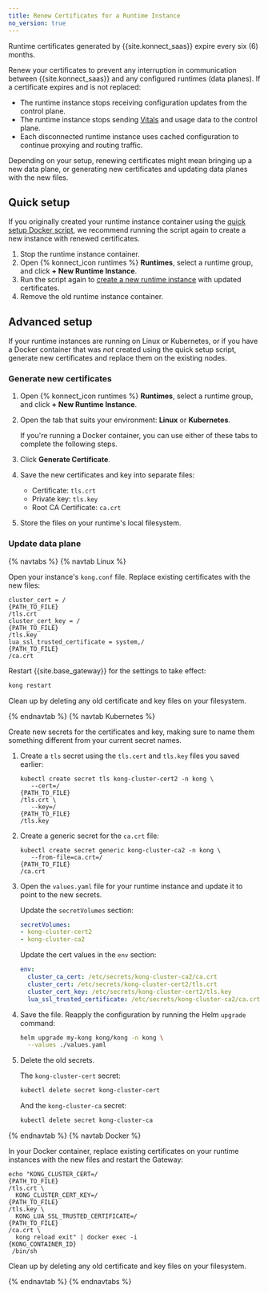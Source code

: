 ```yaml
---
title: Renew Certificates for a Runtime Instance
no_version: true
---
```


Runtime certificates generated by {{site.konnect_saas}} expire every six (6)
months.

Renew your certificates to prevent any interruption in communication between
{{site.konnect_saas}} and any configured runtimes (data planes). If a
certificate expires and is not replaced:
* The runtime instance stops receiving configuration updates from
the control plane.
* The runtime instance stops sending [Vitals](/konnect/vitals) and usage data
to the control plane.
* Each disconnected runtime instance uses cached configuration to continue
proxying and routing traffic.

Depending on your setup, renewing certificates might mean bringing up a new data
plane, or generating new certificates and updating data planes with the new
files.

## Quick setup

If you originally created your runtime instance container using the
[quick setup Docker script](/konnect/configure/runtime-manager/runtime-instances/gateway-runtime-docker/#quick-setup),
we recommend running the script again to create a new instance with renewed
certificates.

1. Stop the runtime instance container.
2. Open {% konnect_icon runtimes %} **Runtimes**, select a runtime group,
 and click **+ New Runtime Instance**.
3. Run the script again to
[create a new runtime instance](/konnect/configure/runtime-manager/runtime-instances/gateway-runtime-docker/#quick-setup) with
updated certificates.
4. Remove the old runtime instance container.

## Advanced setup

If your runtime instances are running on Linux or Kubernetes, or if you have a
Docker container that was _not_ created using the quick setup script,
generate new certificates and replace them on the existing nodes.

### Generate new certificates

1. Open {% konnect_icon runtimes %} **Runtimes**, select a runtime group, and 
click **+ New Runtime Instance**.
2. Open the tab that suits your environment: **Linux** or **Kubernetes**.

    If you're running a Docker container, you can use either of these tabs to
    complete the following steps.

3. Click **Generate Certificate**.
4. Save the new certificates and key into separate files:

    * Certificate: `tls.crt`
    * Private key: `tls.key`
    * Root CA Certificate: `ca.crt`

5. Store the files on your runtime's local filesystem.

### Update data plane

{% navtabs %}
{% navtab Linux %}

Open your instance's `kong.conf` file. Replace existing certificates with
the new files:

<pre><code>cluster_cert = /<div contenteditable="true">{PATH_TO_FILE}</div>/tls.crt
cluster_cert_key = /<div contenteditable="true">{PATH_TO_FILE}</div>/tls.key
lua_ssl_trusted_certificate = system,/<div contenteditable="true">{PATH_TO_FILE}</div>/ca.crt</code></pre>

Restart {{site.base_gateway}} for the settings to take effect:

```sh
kong restart
```

Clean up by deleting any old certificate and key files on your filesystem.

{% endnavtab %}
{% navtab Kubernetes %}

Create new secrets for the certificates and key, making sure to name them
something different from your current secret names.

1. Create a `tls` secret using the `tls.cert` and `tls.key` files
you saved earlier:

    <pre><code>kubectl create secret tls kong-cluster-cert2 -n kong \
      --cert=/<div contenteditable="true">{PATH_TO_FILE}</div>/tls.crt \
      --key=/<div contenteditable="true">{PATH_TO_FILE}</div>/tls.key</code></pre>

2. Create a generic secret for the `ca.crt` file:

    <pre><code>kubectl create secret generic kong-cluster-ca2 -n kong \
      --from-file=ca.crt=/<div contenteditable="true">{PATH_TO_FILE}</div>/ca.crt</code></pre>

3. Open the `values.yaml` file for your runtime instance and update it to point
to the new secrets.

    Update the `secretVolumes` section:

    ```yaml
    secretVolumes:
    - kong-cluster-cert2
    - kong-cluster-ca2
    ```

    Update the cert values in the `env` section:
    ```yaml
    env:
      cluster_ca_cert: /etc/secrets/kong-cluster-ca2/ca.crt
      cluster_cert: /etc/secrets/kong-cluster-cert2/tls.crt
      cluster_cert_key: /etc/secrets/kong-cluster-cert2/tls.key
      lua_ssl_trusted_certificate: /etc/secrets/kong-cluster-ca2/ca.crt
    ```

4. Save the file. Reapply the configuration by running the Helm `upgrade`
command:

    ```bash
    helm upgrade my-kong kong/kong -n kong \
      --values ./values.yaml
    ```

5. Delete the old secrets.

    The `kong-cluster-cert` secret:
    ```sh
    kubectl delete secret kong-cluster-cert
    ```

    And the `kong-cluster-ca` secret:
    ```sh
    kubectl delete secret kong-cluster-ca
    ```
{% endnavtab %}
{% navtab Docker %}

In your Docker container, replace existing certificates on your runtime instances
with the new files and restart the Gateway:

<pre><code>echo "KONG_CLUSTER_CERT=/<div contenteditable="true">{PATH_TO_FILE}</div>/tls.crt \
  KONG_CLUSTER_CERT_KEY=/<div contenteditable="true">{PATH_TO_FILE}</div>/tls.key \
  KONG_LUA_SSL_TRUSTED_CERTIFICATE=/<div contenteditable="true">{PATH_TO_FILE}</div>/ca.crt \
  kong reload exit" | docker exec -i <div contenteditable="true">{KONG_CONTAINER_ID}</div> /bin/sh</code></pre>

Clean up by deleting any old certificate and key files on your filesystem.

{% endnavtab %}
{% endnavtabs %}
